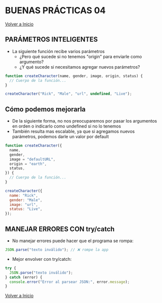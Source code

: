 # BUENAS PRÁCTICAS 04

[Volver a Inicio](../../README.md)

## PARÁMETROS INTELIGENTES

- La siguiente función recibe varios parámetros
  - ¿Pero qué sucede si no tenemos "origin" para enviarle como argumento?
  - ¿Y qué sucede si necesitamos agregar nuevos parámetros?

```js
function createCharacter(name, gender, image, origin, status) {
  // Cuerpo de la función...
}

createCharacter("Rick", "Male", "url", undefined, "Live");
```

## Cómo podemos mejorarla

- De la siguiente forma, no nos preocuparemos por pasar los argumentos en orden o indicarlo como undefined si no lo tenemos
- También resulta mas escalable, ya que si agregamos nuevos parámetros, podemos darle un valor por default

```js
function createCharacter({
  name,
  gender,
  image = "defaultURL",
  origin = "earth",
  status,
}) {
  // Cuerpo de la función...
}

createCharacter({
  name: "Rick",
  gender: "Male",
  image: "url",
  status: "Live",
});
```

## MANEJAR ERRORES CON try/catch

- No manejar errores puede hacer que el programa se rompa:

```js
JSON.parse("texto inválido"); // ❌ rompe la app
```

- Mejor envolver con try/catch:

```js
try {
  JSON.parse("texto inválido");
} catch (error) {
  console.error("Error al parsear JSON:", error.message);
}
```

[Volver a Inicio](../../README.md)
